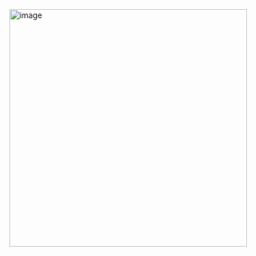 <img width="423" alt="image" src="https://user-images.githubusercontent.com/43515480/232207980-9d7d78c1-f2ad-43ca-bfc7-c35fd222d26e.png">
